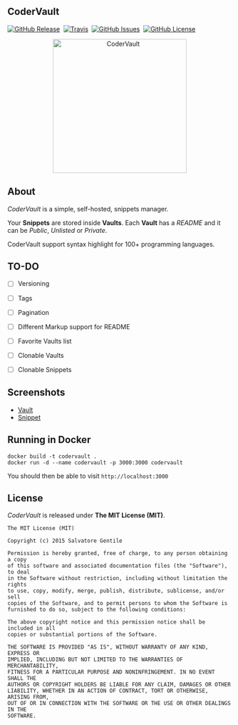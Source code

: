 CoderVault
----------
[![GitHub Release](https://img.shields.io/github/release/codervault/codervault.svg)](https://github.com/codervault/codervault/releases)&nbsp;
[![Travis](https://img.shields.io/travis/codervault/codervault.svg)](https://travis-ci.org/codervault/codervault)&nbsp;
[![GitHub Issues](https://img.shields.io/github/issues/codervault/codervault.svg)](https://github.com/codervault/codervault/issues)&nbsp;
[![GitHub License](https://img.shields.io/github/license/codervault/codervault.svg)](#license)&nbsp;

<p align="center">
    <img width="300" src="https://rawgit.com/codervault/codervault/master/app/assets/images/logo.svg" alt="CoderVault">
</p>


About
-----
_CoderVault_ is a simple, self-hosted, snippets manager.

Your **Snippets** are stored inside **Vaults**. Each **Vault** has a _README_ and it can be _Public_, _Unlisted_ or _Private_.

CoderVault support syntax highlight for 100+ programming languages.


TO-DO
-----
- [ ] Versioning
- [ ] Tags
- [ ] Pagination
- [ ] Different Markup support for README
- [ ] Favorite Vaults list
- [ ] Clonable Vaults
- [ ] Clonable Snippets


Screenshots
-----------
- [Vault](https://dl.dropboxusercontent.com/u/18322837/GitHub/codervault/vault.png)
- [Snippet](https://dl.dropboxusercontent.com/u/18322837/GitHub/codervault/snippet.png)

Running in Docker
-----------------
```
docker build -t codervault .
docker run -d --name codervault -p 3000:3000 codervault
```

You should then be able to visit `http://localhost:3000`

License
-------
_CoderVault_ is released under **The MIT License (MIT)**.

    The MIT License (MIT)

    Copyright (c) 2015 Salvatore Gentile

    Permission is hereby granted, free of charge, to any person obtaining a copy
    of this software and associated documentation files (the "Software"), to deal
    in the Software without restriction, including without limitation the rights
    to use, copy, modify, merge, publish, distribute, sublicense, and/or sell
    copies of the Software, and to permit persons to whom the Software is
    furnished to do so, subject to the following conditions:

    The above copyright notice and this permission notice shall be included in all
    copies or substantial portions of the Software.

    THE SOFTWARE IS PROVIDED "AS IS", WITHOUT WARRANTY OF ANY KIND, EXPRESS OR
    IMPLIED, INCLUDING BUT NOT LIMITED TO THE WARRANTIES OF MERCHANTABILITY,
    FITNESS FOR A PARTICULAR PURPOSE AND NONINFRINGEMENT. IN NO EVENT SHALL THE
    AUTHORS OR COPYRIGHT HOLDERS BE LIABLE FOR ANY CLAIM, DAMAGES OR OTHER
    LIABILITY, WHETHER IN AN ACTION OF CONTRACT, TORT OR OTHERWISE, ARISING FROM,
    OUT OF OR IN CONNECTION WITH THE SOFTWARE OR THE USE OR OTHER DEALINGS IN THE
    SOFTWARE.
